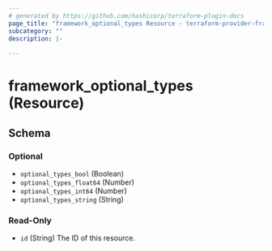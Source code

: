 ```yaml
---
# generated by https://github.com/hashicorp/terraform-plugin-docs
page_title: "framework_optional_types Resource - terraform-provider-framework"
subcategory: ""
description: |-
  
---
```


# framework_optional_types (Resource)





<!-- schema generated by tfplugindocs -->
## Schema

### Optional

- `optional_types_bool` (Boolean)
- `optional_types_float64` (Number)
- `optional_types_int64` (Number)
- `optional_types_string` (String)

### Read-Only

- `id` (String) The ID of this resource.


